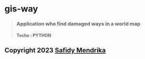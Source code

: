 # gis-way
 
> ### Application who find damaged ways in a **world map**
> #### Techo : **PYTHON**
 
## Copyright 2023 [Safidy Mendrika](https://github.com/SafidyMendrika)
